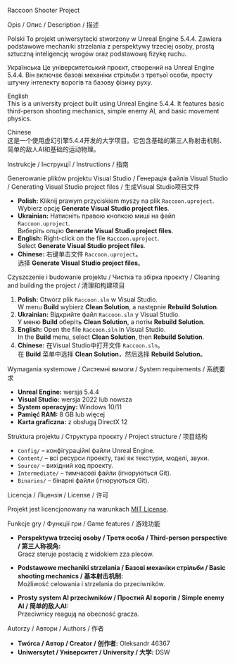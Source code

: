 Raccoon Shooter Project  

Opis / Опис / Description / 描述  

Polski
To projekt uniwersytecki stworzony w Unreal Engine 5.4.4. Zawiera podstawowe mechaniki strzelania z perspektywy trzeciej osoby, prostą sztuczną inteligencję wrogów oraz podstawową fizykę ruchu.  

Українська 
Це університетський проєкт, створений на Unreal Engine 5.4.4. Він включає базові механіки стрільби з третьої особи, просту штучну інтелекту ворогів та базову фізику руху.  

English  
This is a university project built using Unreal Engine 5.4.4. It features basic third-person shooting mechanics, simple enemy AI, and basic movement physics.  

Chinese  
这是一个使用虚幻引擎5.4.4开发的大学项目。它包含基础的第三人称射击机制、简单的敌人AI和基础的运动物理。  


Instrukcje / Інструкції / Instructions / 指南  

Generowanie plików projektu Visual Studio / Генерація файлів Visual Studio / Generating Visual Studio project files / 生成Visual Studio项目文件  

- **Polish:** Kliknij prawym przyciskiem myszy na plik `Raccoon.uproject`.  
  Wybierz opcję **Generate Visual Studio project files**.  
- **Ukrainian:** Натисніть правою кнопкою миші на файл `Raccoon.uproject`.  
  Виберіть опцію **Generate Visual Studio project files**.  
- **English:** Right-click on the file `Raccoon.uproject`.  
  Select **Generate Visual Studio project files**.  
- **Chinese:** 右键单击文件 `Raccoon.uproject`。  
  选择 **Generate Visual Studio project files**。  


Czyszczenie i budowanie projektu / Чистка та збірка проєкту / Cleaning and building the project / 清理和构建项目  

1. **Polish:** Otwórz plik `Raccoon.sln` w Visual Studio.  
   W menu **Build** wybierz **Clean Solution**, a następnie **Rebuild Solution**.  
2. **Ukrainian:** Відкрийте файл `Raccoon.sln` у Visual Studio.  
   У меню **Build** оберіть **Clean Solution**, а потім **Rebuild Solution**.  
3. **English:** Open the file `Raccoon.sln` in Visual Studio.  
   In the **Build** menu, select **Clean Solution**, then **Rebuild Solution**.  
4. **Chinese:** 在Visual Studio中打开文件 `Raccoon.sln`。  
   在 **Build** 菜单中选择 **Clean Solution**，然后选择 **Rebuild Solution**。  

Wymagania systemowe / Системні вимоги / System requirements / 系统要求  

- **Unreal Engine:** wersja 5.4.4  
- **Visual Studio:** wersja 2022 lub nowsza  
- **System operacyjny:** Windows 10/11  
- **Pamięć RAM:** 8 GB lub więcej  
- **Karta graficzna:** z obsługą DirectX 12  

Struktura projektu / Структура проєкту / Project structure / 项目结构  

- `Config/` – конфігураційні файли Unreal Engine.  
- `Content/` – всі ресурси проекту, такі як текстури, моделі, звуки.  
- `Source/` – вихідний код проекту.  
- `Intermediate/` – тимчасові файли (ігноруються Git).  
- `Binaries/` – бінарні файли (ігноруються Git).  

Licencja / Ліцензія / License / 许可  

Projekt jest licencjonowany na warunkach [MIT License](./LICENSE).  

Funkcje gry / Функції гри / Game features / 游戏功能  

- **Perspektywa trzeciej osoby / Третя особа / Third-person perspective / 第三人称视角:**  
  Gracz steruje postacią z widokiem zza pleców.  

- **Podstawowe mechaniki strzelania / Базові механіки стрільби / Basic shooting mechanics / 基本射击机制:**  
  Możliwość celowania i strzelania do przeciwników.  

- **Prosty system AI przeciwników / Простий AI ворогів / Simple enemy AI / 简单的敌人AI:**  
  Przeciwnicy reagują na obecność gracza.  

Autorzy / Автори / Authors / 作者  

- **Twórca / Автор / Creator / 创作者:** Oleksandr 46367  
- **Uniwersytet / Університет / University / 大学:** DSW  
